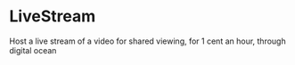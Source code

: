 # LiveStream
Host a live stream of a video for shared viewing, for 1 cent an hour, through digital ocean
